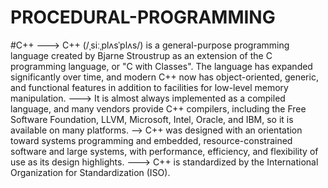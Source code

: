 # PROCEDURAL-PROGRAMMING
#C++ 
---> C++ (/ˌsiːˌplʌsˈplʌs/) is a general-purpose programming language created by Bjarne Stroustrup as an extension 
of the C programming language, or "C with Classes". The language has expanded significantly over time, and 
modern C++ now has object-oriented, generic, and functional features in addition to facilities for low-level memory manipulation.
---> It is almost always implemented as a compiled language, and many vendors provide C++ compilers, including 
the Free Software Foundation, LLVM, Microsoft, Intel, Oracle, and IBM, so it is available on many platforms.
--> C++ was designed with an orientation toward systems programming and embedded, resource-constrained 
software and large systems, with performance, efficiency, and flexibility of use as its design highlights.
---> C++ is standardized by the International Organization for Standardization (ISO).
